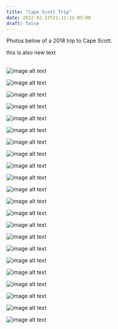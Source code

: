 ```yaml
---
title: "Cape Scott Trip"
date: 2022-02-23T21:11:21-05:00
draft: false
---
```

Photos below of a 2018 trip to Cape Scott.

this is also new text

\
![image alt text](/CapeScott/CapeScott4212.jpg)

![image alt text](/CapeScott/CapeScott4218.jpg)

![image alt text](/CapeScott/CapeScott4219.jpg)

![image alt text](/CapeScott/CapeScott4345.jpg)

![image alt text](/CapeScott/CapeScott4358.jpg)

![image alt text](/CapeScott/CapeScott4446.jpg)

![image alt text](/CapeScott/CapeScott4453.jpg)

![image alt text](/CapeScott/CapeScott4458.jpg)

![image alt text](/CapeScott/CapeScott4468.jpg)

![image alt text](/CapeScott/CapeScott4494.jpg)

![image alt text](/CapeScott/CapeScott4500.jpg)

![image alt text](/CapeScott/CapeScott4510.jpg)

![image alt text](/CapeScott/CapeScott4703.jpg)

![image alt text](/CapeScott/CapeScott4710.jpg)

![image alt text](/CapeScott/CapeScott4733.jpg)

![image alt text](/CapeScott/CapeScott4862.jpg)

![image alt text](/CapeScott/CapeScott4870.jpg)

![image alt text](/CapeScott/CapeScott4938.jpg)

![image alt text](/CapeScott/CapeScott4955.jpg)

![image alt text](/CapeScott/CapeScott4968.jpg)

![image alt text](/CapeScott/CapeScott4992.jpg)

![image alt text](/CapeScott/CapeScott5029.jpg)
